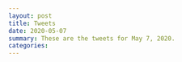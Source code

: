 ```yaml
---
layout: post
title: Tweets
date: 2020-05-07
summary: These are the tweets for May 7, 2020.
categories:
---
```


